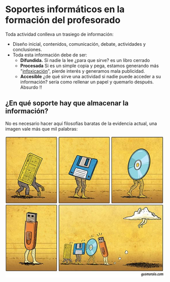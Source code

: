 
# Soportes informáticos en la formación del profesorado

Toda actividad conlleva un trasiego de información:

- Diseño inicial, contenidos, comunicación, debate, actividades y conclusiones.
- Toda esta información debe de ser:
    - **Difundida.** Si nadie la lee ¿para que sirve? es un libro cerrado
    - **Procesada** Si es un simple copia y pega, estamos generando más "[infoxicación](https://es.wikipedia.org/wiki/Sobrecarga_informativa)", pierde interés y generamos mala publicidad.
    - **Accesible** ¿de qué sirve una actividad si nadie puede acceder a su información? sería como rellenar un papel y quemarlo después. Absurdo !!

## ¿En qué soporte hay que almacenar la información?

No es necesario hacer aquí filosofías baratas de la evidencia actual, una imagen vale más que mil palabras:

![](https://raw.githubusercontent.com/catedu/soportes-informaticos-profesorado/master/img/diferentes-tipos-de-soporte.png)
